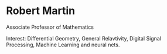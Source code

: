 # Robert Martin

Associate Professor of Mathematics

Interest:
Differential Geometry,
General Relavtivity,
Digital Signal Processing,
Machine Learning and neural nets.
